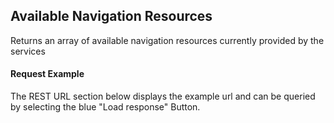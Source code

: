 ## Available Navigation Resources
Returns an array of available navigation resources currently provided by the services

#### Request Example
The REST URL section below displays the example url and can be queried by selecting the blue "Load response" Button.

